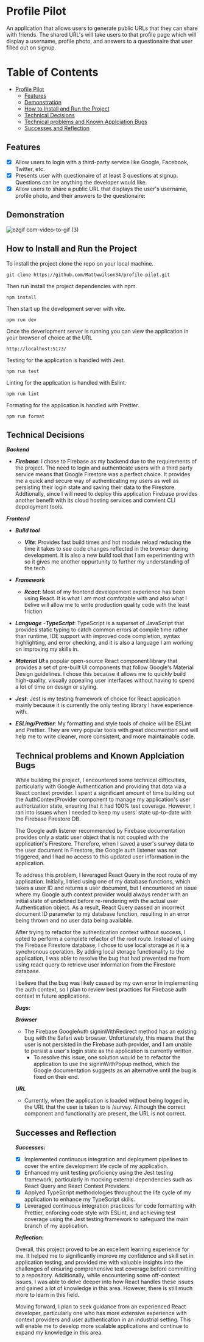 # Profile Pilot

An application that allows users to generate public URLs that they can share with friends. The shared URL's will take users to that profile page which will
display a username, profile photo, and answers to a questionaire that user filled out on signup.

# Table of Contents
- [Profile Pilot](#profile-pilot)
  - [Features](#features)
  - [Demonstration](#demonstration)
  - [How to Install and Run the Project](#how-to-install-and-run-the-project)
  - [Technical Decisions](#technical-decisions)
  - [Technical problems and Known Applciation Bugs](#technical-problems-and-known-applciation-bugs)
  - [Successes and Reflection](#successes-and-reflection)

## Features

- [x] Allow users to login with a third-party service like Google, Facebook, Twitter, etc.
- [x] Presents user with questionaire of at least 3 questions at signup. Questions can be anything the developer would like.
- [x] Allow users to share a public URL that displays the user's username, profile photo, and their answers to the questionaire:

## Demonstration

![ezgif com-video-to-gif (3)](https://user-images.githubusercontent.com/49503056/222808860-553e329b-05cf-454a-a2a6-cb4f435d8f79.gif)

## How to Install and Run the Project

To install the project clone the repo on your local machine.

```basch
git clone https://github.com/Mattwwilson34/profile-pilot.git
```

Then run install the project dependencies with npm.

```
npm install
```

Then start up the development server with vite.

```
npm run dev
```

Once the deverlopment server is running you can view the application in your browser of choice at the URL

```
http://localhost:5173/
```

Testing for the application is handled with Jest.

```
npm run test
```

Linting for the application is handled with Eslint.

```
npm run lint
```

Formating for the application is handled with Prettier.

```
npm run format
```

## Technical Decisions

**_Backend_**

- **_Firebase_**: I chose to Firebase as my backend due to the requirements of the project. The need to login and authenticate users
  with a third party service means that Google Firestore was a perfect choice. It provides me a quick and secure way of authenticating my users as well
  as persisting their login state and saving their data to the Firestore. Addtionally, since I will need to deploy this application
  Firebase provides another benefit with its cloud hosting services and convient CLI depoloyment tools.

**_Frontend_**

- **_Build tool_**
  - **_Vite_**: Provides fast build times and hot module reload reducing the time it takes to see code changes reflected in the browser during development.
    It is also a new build tool that I am experimenting with so it gives me another oppurtunity to further my understanding of the tech.
- **_Framework_**

  - **_React_**: Most of my frontend developement experience has been using React. It is what I am most comfotable with and also what I belive will allow
    me to write production quality code with the least friction

- **_Language_** -**_TypeScript_**: TypeScript is a superset of JavaScript that provides static typing to catch common errors at compile time rather than runtime,
  IDE support with improved code completion, syntax highlighting, and error checking, and it is also a language I am working on improving my skills in.
- **_Material UI_**:a popular open-source React component library that provides a set of pre-built UI components that follow Google's Material Design
  guidelines. I chose this because it allows me to quickly build high-quality, visually appealing user interfaces without having to spend a lot of time on
  design or styling.

- **_Jest_**: Jest is my testing framework of choice for React application mainly because it is currently the only testing library I have experience with.

- **_ESLing/Prettier_**: My formatting and style tools of choice will be ESLint and Prettier. They are very popular tools with great documention and
  will help me to write cleaner, more consistent, and more maintainable code.
  
  ## Technical problems and Known Applciation Bugs
  
  While building the project, I encountered some technical difficulties, particularly with Google Authentication and providing that data via a React context provider. I spent a significant amount of time building out the AuthContextProvider component to manage my application's user authorization state, ensuring that it had 100% test coverage. However, I ran into issues when I needed to keep my users' state up-to-date with the Firebase Firestore DB.

  The Google auth listener recommended by Firebase documentation provides only a static user object that is not coupled with the application's Firestore. Therefore, when I saved a user's survey data to the user document in Firestore, the Google auth listener was not triggered, and I had no access to this updated user information in the application.

  To address this problem, I leveraged React Query in the root route of my application. Initially, I tried using one of my database functions, which takes a user ID and returns a user document, but I encountered an issue where my Google auth context provider would always render with an initial state of undefined before re-rendering with the actual user Authentication object. As a result, React Query passed an incorrect document ID parameter to my database function, resulting in an error being thrown and no user data being available.

  After trying to refactor the authentication context without success, I opted to perform a complete refactor of the root route. Instead of using the Firebase Firestore database, I chose to use local storage as it is a synchronous operation. By adding local storage functionality to the application, I was able to resolve the bug that had prevented me from using react query to retrieve user information from the Firestore database.

  I believe that the bug was likely caused by my own error in implementing the auth context, so I plan to review best practices for Firebase auth context in future applications.
  
  ***Bugs:***
  
  ***Browser***
  
    - The Firebase GoogleAuth signinWithRedirect method has an existing bug with the Safari web browser. Unfortunately, this means that the user is not persisted in the Firebase auth provider, and I am unable to persist a user's login state as the application is currently written.
      - To resolve this issue, one solution would be to refactor the application to use the signinWithPopup method, which the Google documentation suggests as an alternative until the bug is fixed on their end.
      
   ***URL***
   
    - Currently, when the application is loaded without being logged in, the URL that the user is taken to is /survey. Although the correct component and functionality are present, the URL is not correct.

  
  ## Successes and Reflection
  
  ***Successes:***
  
  - [x] Implemented continuous integration and deployment pipelines to cover the entire development life cycle of my application.
  - [x] Enhanced my unit testing proficiency using the Jest testing framework, particularly in mocking external dependencies such as React Query and React Context Providers.
  - [x] Applyed TypeScript methodologies throughout the life cycle of my application to enhance my TypeScript skills.
  - [x] Leveraged continuous integration practices for code formatting with Prettier, enforcing code style with ESLint, and achieving test coverage using       the Jest testing framework to safeguard the main branch of my application.
  
  ***Reflection:***
  
  Overall, this project proved to be an excellent learning experience for me. It helped me to significantly improve my confidence and skill set in application testing, and provided me with valuable insights into the challenges of ensuring comprehensive test coverage before committing to a repository. Additionally, while encountering some off-context issues, I was able to delve deeper into how React handles these issues and gained a lot of knowledge in this area. However, there is still much more to learn in this field.

  Moving forward, I plan to seek guidance from an experienced React developer, particularly one who has more extensive experience with context providers and user authentication in an industrial setting. This will enable me to develop more scalable applications and continue to expand my knowledge in this area.

